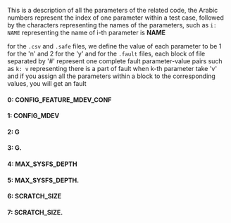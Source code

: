 This is a description of all the parameters of the related code,
the Arabic numbers represent the index of one parameter within a test case,
followed by the characters representing the names of the parameters,
such as `i: NAME` representing the name of i-th parameter is **NAME** 


for the `.csv` and `.safe` files, we define the value of each parameter to be 1 for the 'n' and 2 for the 'y'
and for the `.fault` files, each block of file separated by '#' represent one complete fault parameter-value pairs
such as `k: v` representing there is a part of fault when k-th parameter take 'v'
and if you assign all the parameters within a block to the corresponding values, you will get an fault


#### 0: CONFIG_FEATURE_MDEV_CONF 
#### 1: CONFIG_MDEV 
#### 2: G 
#### 3: G. 
#### 4: MAX_SYSFS_DEPTH 
#### 5: MAX_SYSFS_DEPTH. 
#### 6: SCRATCH_SIZE 
#### 7: SCRATCH_SIZE. 
